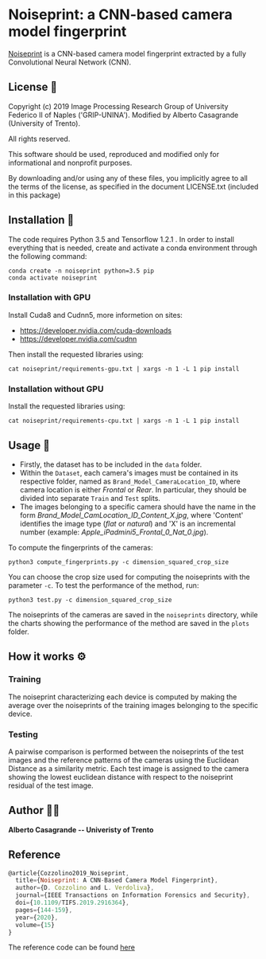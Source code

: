 # Noiseprint: a CNN-based camera model fingerprint
[Noiseprint](https://ieeexplore.ieee.org/document/8713484) is a CNN-based camera model fingerprint
extracted by a fully Convolutional Neural Network (CNN).

## License :page_with_curl:
Copyright (c) 2019 Image Processing Research Group of University Federico II of Naples ('GRIP-UNINA').
Modified by Alberto Casagrande (University of Trento).

All rights reserved.

This software should be used, reproduced and modified only for informational and nonprofit purposes.

By downloading and/or using any of these files, you implicitly agree to all the
terms of the license, as specified in the document LICENSE.txt
(included in this package) 

## Installation :wrench:
The code requires Python 3.5 and Tensorflow 1.2.1 .
In order to install everything that is needed, create and activate a conda environment through the following command:
```
conda create -n noiseprint python=3.5 pip
conda activate noiseprint
```

### Installation with GPU
Install Cuda8 and Cudnn5, more informetion on sites:
- https://developer.nvidia.com/cuda-downloads
- https://developer.nvidia.com/cudnn

Then install the requested libraries using:
```
cat noiseprint/requirements-gpu.txt | xargs -n 1 -L 1 pip install
```

### Installation without GPU
Install the requested libraries using:
```
cat noiseprint/requirements-cpu.txt | xargs -n 1 -L 1 pip install
```

## Usage :key:
- Firstly, the dataset has to be included in the `data` folder.
- Within the `Dataset`, each camera's images must be contained in its respective folder, named as `Brand_Model_CameraLocation_ID`, where camera location is either *Frontal* or *Rear*. In particular, they should be divided into separate `Train` and `Test` splits.
- The images belonging to a specific camera should have the name in the form *Brand_Model_CamLocation_ID_Content_X.jpg*, where 'Content' identifies the image type (*flat* or *natural*) and 'X' is an incremental number (example: *Apple_iPadmini5_Frontal_0_Nat_0.jpg*). 

To compute the fingerprints of the cameras:

```
python3 compute_fingerprints.py -c dimension_squared_crop_size
```

You can choose the crop size used for computing the noiseprints with the parameter `-c`.
To test the performance of the method, run:

```
python3 test.py -c dimension_squared_crop_size
```

The noiseprints of the cameras are saved in the `noiseprints` directory, while the charts showing the performance of the method are saved in the `plots` folder.

## How it works :gear:
### Training
The noiseprint characterizing each device is computed by making the average over the noiseprints of the training images belonging to the specific device.

### Testing
A pairwise comparison is performed between the noiseprints of the test images and the reference patterns of the cameras using the Euclidean Distance as a similarity metric.
Each test image is assigned to the camera showing the lowest euclidean distance with respect to the noiseprint residual of the test image.

## Author :man_technologist:

**Alberto Casagrande -- Univeristy of Trento**

## Reference

```js
@article{Cozzolino2019_Noiseprint,
  title={Noiseprint: A CNN-Based Camera Model Fingerprint},
  author={D. Cozzolino and L. Verdoliva},
  journal={IEEE Transactions on Information Forensics and Security},
  doi={10.1109/TIFS.2019.2916364},
  pages={144-159},
  year={2020},
  volume={15}
} 
```
The reference code can be found [here](https://github.com/grip-unina/noiseprint)
